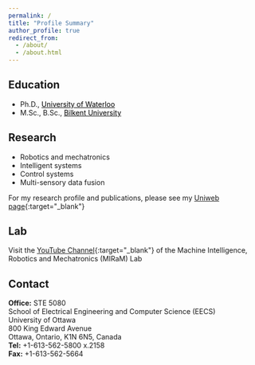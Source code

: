 ```yaml
---
permalink: /
title: "Profile Summary"
author_profile: true
redirect_from: 
  - /about/
  - /about.html
---
```


## Education 

* Ph.D., <a style='color: black;' href='https://uwaterloo.ca' target='_blank'>University of Waterloo</a>
* M.Sc., B.Sc., <a style='color: black;' href='https://www.bilkent.edu.tr' target='_blank'>Bilkent University</a>

## Research

- Robotics and mechatronics
- Intelligent systems
- Control systems
- Multi-sensory data fusion

For my research profile and publications, please see my [Uniweb page](https://uniweb.uottawa.ca/members/197/profile?embed=2){:target="_blank"}

## Lab

Visit the [YouTube Channel](https://www.youtube.com/@miramlabuottawa-bu9ro){:target="_blank"} of the Machine Intelligence, Robotics and Mechatronics (MIRaM) Lab 

## Contact

**Office:** STE 5080 <br />
School of Electrical Engineering and Computer Science (EECS) <br />
University of Ottawa <br />
800 King Edward Avenue <br />
Ottawa, Ontario, K1N 6N5, Canada <br />
**Tel:** +1-613-562-5800 x.2158 <br />
**Fax:** +1-613-562-5664
  
